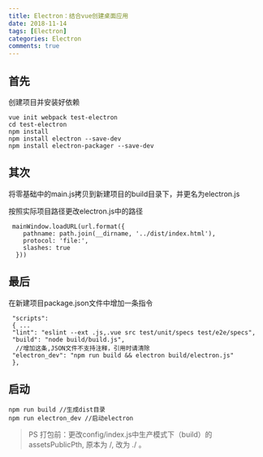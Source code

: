 ```yaml
---
title: Electron：结合vue创建桌面应用
date: 2018-11-14
tags: [Electron]
categories: Electron
comments: true
---
```


## 首先
创建项目并安装好依赖
```
vue init webpack test-electron
cd test-electron
npm install
npm install electron --save-dev
npm install electron-packager --save-dev
```
## 其次
将零基础中的main.js拷贝到新建项目的build目录下，并更名为electron.js

按照实际项目路径更改electron.js中的路径

```
 mainWindow.loadURL(url.format({
    pathname: path.join(__dirname, '../dist/index.html'),
    protocol: 'file:',
    slashes: true
  }))
```
## 最后
在新建项目package.json文件中增加一条指令

```
 "scripts": 
 { ... 
 "lint": "eslint --ext .js,.vue src test/unit/specs test/e2e/specs", 
 "build": "node build/build.js", 
  //增加这条,JSON文件不支持注释，引用时请清除 
 "electron_dev": "npm run build && electron build/electron.js" 
 },
```
## 启动

```
npm run build //生成dist目录
npm run electron_dev //启动electron
```

> PS 打包前：更改config/index.js中生产模式下（build）的assetsPublicPth, 原本为 /, 改为 ./ 。